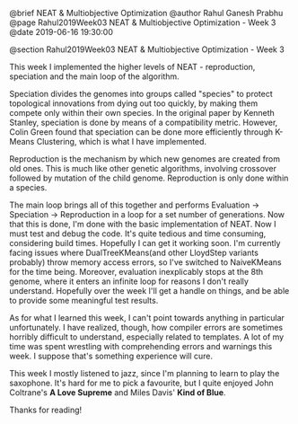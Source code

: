 @brief NEAT & Multiobjective Optimization
@author Rahul Ganesh Prabhu
@page Rahul2019Week03 NEAT & Multiobjective Optimization - Week 3
@date 2019-06-16 19:30:00

@section Rahul2019Week03 NEAT & Multiobjective Optimization - Week 3

This week I implemented the higher levels of NEAT - reproduction, speciation and the main loop of the algorithm.

Speciation divides the genomes into groups called "species" to protect topological innovations from dying out too quickly, by making them compete only within their own species. In the original paper by Kenneth Stanley, speciation is done by means of a compatibility metric. However, Colin Green found that speciation can be done more efficiently through K-Means Clustering, which is what I have implemented.

Reproduction is the mechanism by which new genomes are created from old ones. This is much like other genetic algorithms, involving crossover followed by mutation of the child genome. Reproduction is only done within a species.

The main loop brings all of this together and performs Evaluation -> Speciation -> Reproduction in a loop for a set number of generations. Now that this is done, I'm done with the basic implementation of NEAT. Now I must test and debug the code. It's quite tedious and time consuming, considering build times. Hopefully I can get it working soon. I'm currently facing issues where DualTreeKMeans(and other LloydStep variants probably) throw memory access errors, so I've switched to NaiveKMeans for the time being. Moreover, evaluation inexplicably stops at the 8th genome, where it enters an infinite loop for reasons I don't really understand. Hopefully over the week I'll get a handle on things, and be able to provide some meaningful test results.

As for what I learned this week, I can't point towards anything in particular unfortunately. I have realized, though, how compiler errors are sometimes horribly difficult to understand, especially related to templates. A lot of my time was spent wrestling with comprehending errors and warnings this week. I suppose that's something experience will cure.

This week I mostly listened to jazz, since I'm planning to learn to play the saxophone. It's hard for me to pick a favourite, but I quite enjoyed John Coltrane's **A Love Supreme** and Miles Davis' **Kind of Blue**.

Thanks for reading!
